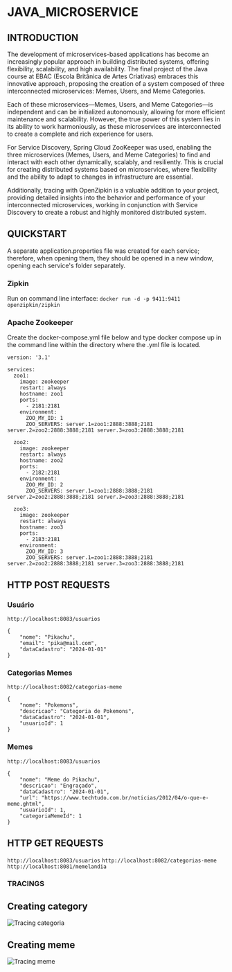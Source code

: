 # JAVA_MICROSERVICE

## INTRODUCTION

The development of microservices-based applications has become an increasingly popular approach in building distributed systems, offering flexibility, scalability, and high availability. The final project of the Java course at EBAC (Escola Britânica de Artes Criativas) embraces this innovative approach, proposing the creation of a system composed of three interconnected microservices: Memes, Users, and Meme Categories.

Each of these microservices—Memes, Users, and Meme Categories—is independent and can be initialized autonomously, allowing for more efficient maintenance and scalability. However, the true power of this system lies in its ability to work harmoniously, as these microservices are interconnected to create a complete and rich experience for users.

For Service Discovery, Spring Cloud ZooKeeper was used, enabling the three microservices (Memes, Users, and Meme Categories) to find and interact with each other dynamically, scalably, and resiliently. This is crucial for creating distributed systems based on microservices, where flexibility and the ability to adapt to changes in infrastructure are essential.

Additionally, tracing with OpenZipkin is a valuable addition to your project, providing detailed insights into the behavior and performance of your interconnected microservices, working in conjunction with Service Discovery to create a robust and highly monitored distributed system.

## QUICKSTART

A separate application.properties file was created for each service; therefore, when opening them, they should be opened in a new window, opening each service's folder separately.

### Zipkin

Run on command line interface:
`docker run -d -p 9411:9411 openzipkin/zipkin`

### Apache Zookeeper

Create the docker-compose.yml file below and type docker compose up in the command line within the directory where the .yml file is located.
```
version: '3.1'

services:
  zoo1:
    image: zookeeper
    restart: always
    hostname: zoo1
    ports:
      - 2181:2181
    environment:
      ZOO_MY_ID: 1
      ZOO_SERVERS: server.1=zoo1:2888:3888;2181 server.2=zoo2:2888:3888;2181 server.3=zoo3:2888:3888;2181

  zoo2:
    image: zookeeper
    restart: always
    hostname: zoo2
    ports:
      - 2182:2181
    environment:
      ZOO_MY_ID: 2
      ZOO_SERVERS: server.1=zoo1:2888:3888;2181 server.2=zoo2:2888:3888;2181 server.3=zoo3:2888:3888;2181

  zoo3:
    image: zookeeper
    restart: always
    hostname: zoo3
    ports:
      - 2183:2181
    environment:
      ZOO_MY_ID: 3
      ZOO_SERVERS: server.1=zoo1:2888:3888;2181 server.2=zoo2:2888:3888;2181 server.3=zoo3:2888:3888;2181
```

## HTTP POST REQUESTS

### Usuário

`http://localhost:8083/usuarios`

```
{
	"nome": "Pikachu",
	"email": "pika@mail.com",
	"dataCadastro": "2024-01-01"
}
```

### Categorias Memes

`http://localhost:8082/categorias-meme`

```
{
	"nome": "Pokemons",
	"descricao": "Categoria de Pokemons",
	"dataCadastro": "2024-01-01",
	"usuarioId": 1
}
```

### Memes

`http://localhost:8083/usuarios`

```
{
	"nome": "Meme do Pikachu",
	"descricao": "Engraçado",
	"dataCadastro": "2024-01-01",
	"url": "https://www.techtudo.com.br/noticias/2012/04/o-que-e-meme.ghtml",
	"usuarioId": 1,
	"categoriaMemeId": 1
}
```

## HTTP GET REQUESTS

`http://localhost:8083/usuarios`
`http://localhost:8082/categorias-meme`
`http://localhost:8081/memelandia`

### TRACINGS

## Creating category

![Tracing categoria](/images/categoriameme.png)

## Creating meme

![Tracing meme](/images/meme.png)
